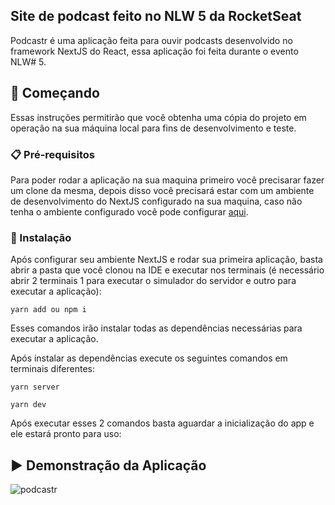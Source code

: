 
<h2> Site de podcast feito no NLW 5 da RocketSeat</h2>

Podcastr é uma aplicação feita para ouvir podcasts desenvolvido no framework NextJS do React, essa aplicação foi feita durante o evento NLW# 5.

## 🚀 Começando
Essas instruções permitirão que você obtenha uma cópia do projeto em operação na sua máquina local para fins de desenvolvimento e teste.

### 📋 Pré-requisitos

Para poder rodar a aplicação na sua maquina primeiro você precisarar fazer um clone da mesma, depois disso você precisará estar com um ambiente de desenvolvimento do NextJS  configurado na sua maquina, caso não tenha o ambiente configurado você pode configurar <a href="https://nextjs.org/learn/basics/create-nextjs-app?utm_source=next-site&utm_medium=homepage-cta&utm_campaign=next-website">aqui</a>. 


### 🔧 Instalação

Após configurar seu ambiente NextJS e rodar sua primeira aplicação, basta abrir a pasta que você clonou na IDE e executar nos terminais (é necessário abrir 2 terminais 1 para executar o simulador do servidor e outro para executar a aplicação):
```
yarn add ou npm i
```
Esses comandos irão instalar todas as dependências necessárias para executar a aplicação.

Após instalar as dependências execute os seguintes comandos em terminais diferentes:

```
yarn server
```
```
yarn dev
```
Após executar esses 2 comandos basta aguardar a inicialização do app e ele estará pronto para uso:






## ▶️ Demonstração da Aplicação

![podcastr](https://user-images.githubusercontent.com/22009598/117514840-2e6a1e00-af6b-11eb-85dd-4192fa3449e1.png)

